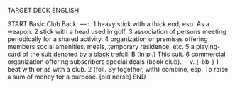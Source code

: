 TARGET DECK
ENGLISH

START
Basic
Club
Back: —n. 1 heavy stick with a thick end, esp. As a weapon. 2 stick with a head used in golf. 3 association of persons meeting periodically for a shared activity. 4 organization or premises offering members social amenities, meals, temporary residence, etc. 5 a playing-card of the suit denoted by a black trefoil. B (in pl.) This suit. 6 commercial organization offering subscribers special deals (book club). —v. (-bb-) 1 beat with or as with a club. 2 (foll. By together, with) combine, esp. To raise a sum of money for a purpose. [old norse]
END

